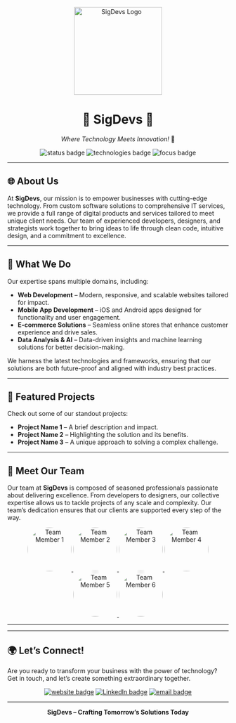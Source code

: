 <p align="center">
  <img src="https://path-to-your-logo.com/sigdevs-logo.png" alt="SigDevs Logo" width="200" height="200">
</p>

<h1 align="center">🌟 SigDevs 🌟</h1>

<p align="center">
  <i>Where Technology Meets Innovation!</i> 🚀
</p>

<p align="center">
  <img src="https://img.shields.io/badge/Status-Active-brightgreen?style=for-the-badge" alt="status badge">
  <img src="https://img.shields.io/badge/Technologies-Cutting%20Edge-blue?style=for-the-badge" alt="technologies badge">
  <img src="https://img.shields.io/badge/Focus-Innovation-orange?style=for-the-badge" alt="focus badge">
</p>

---

## 🌐 About Us

At **SigDevs**, our mission is to empower businesses with cutting-edge technology. From custom software solutions to comprehensive IT services, we provide a full range of digital products and services tailored to meet unique client needs. Our team of experienced developers, designers, and strategists work together to bring ideas to life through clean code, intuitive design, and a commitment to excellence.

---

## 💼 What We Do

Our expertise spans multiple domains, including:

- **Web Development** – Modern, responsive, and scalable websites tailored for impact.
- **Mobile App Development** – iOS and Android apps designed for functionality and user engagement.
- **E-commerce Solutions** – Seamless online stores that enhance customer experience and drive sales.
- **Data Analysis & AI** – Data-driven insights and machine learning solutions for better decision-making.

We harness the latest technologies and frameworks, ensuring that our solutions are both future-proof and aligned with industry best practices.

---

## 🚀 Featured Projects

Check out some of our standout projects:

- **Project Name 1** – A brief description and impact.
- **Project Name 2** – Highlighting the solution and its benefits.
- **Project Name 3** – A unique approach to solving a complex challenge.

---

## 👥 Meet Our Team

Our team at **SigDevs** is composed of seasoned professionals passionate about delivering excellence. From developers to designers, our collective expertise allows us to tackle projects of any scale and complexity. Our team’s dedication ensures that our clients are supported every step of the way.

<p align="center">
  <a href="https://github.com/username1">
    <img src="https://github.com/Obaidsajjad.png" width="100" height="100" alt="Team Member 1" style="border-radius: 50%;">
  </a>
  <a href="https://github.com/username2">
    <img src="https://github.com/username2.png" width="100" height="100" alt="Team Member 2" style="border-radius: 50%;">
  </a>
  <a href="https://github.com/username3">
    <img src="https://github.com/username3.png" width="100" height="100" alt="Team Member 3" style="border-radius: 50%;">
  </a>
  <a href="https://github.com/username4">
    <img src="https://github.com/username4.png" width="100" height="100" alt="Team Member 4" style="border-radius: 50%;">
  </a>
  <a href="https://github.com/username5">
    <img src="https://github.com/username5.png" width="100" height="100" alt="Team Member 5" style="border-radius: 50%;">
  </a>
  <a href="https://github.com/username6">
    <img src="https://github.com/username6.png" width="100" height="100" alt="Team Member 6" style="border-radius: 50%;">
  </a>
</p>

---



---

## 🌍 Let’s Connect!

Are you ready to transform your business with the power of technology? Get in touch, and let’s create something extraordinary together.

<p align="center">
  <a href="https://yourwebsite.com"><img src="https://img.shields.io/badge/Website-SigDevs.com-blue?style=for-the-badge&logo=google-chrome" alt="website badge"></a>
  <a href="https://www.linkedin.com/company/sigdevs"><img src="https://img.shields.io/badge/LinkedIn-Connect-blue?style=for-the-badge&logo=linkedin" alt="LinkedIn badge"></a>
  <a href="mailto:contact@sigdevs.com"><img src="https://img.shields.io/badge/Email-contact@sigdevs.com-blue?style=for-the-badge&logo=gmail" alt="email badge"></a>
</p>

---

<p align="center">
  <b>SigDevs – Crafting Tomorrow’s Solutions Today</b>
</p>
